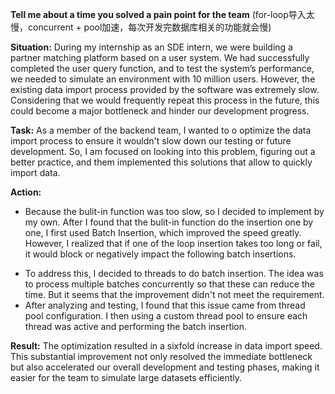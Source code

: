 **Tell me about a time you solved a pain point for the team** (for-loop导入太慢，concurrent + pool加速，每次开发完数据库相关的功能就会慢)

**Situation:**
During my internship as an SDE intern, we were building a partner matching platform based on a user system. We had successfully completed the user query function, and to test the system’s performance, we needed to simulate an environment with 10 million users. However, the existing data import process provided by the software was extremely slow. Considering that we would frequently repeat this process in the future, this could become a major bottleneck and hinder our development progress.

**Task:**
As a member of the backend team, I wanted to o optimize the data import process to ensure it wouldn't slow down our testing or future development. So, I am focused on looking into this problem, figuring out a better practice, and  them implemented this solutions that allow to quickly import data. 

**Action:**

+ Because the bulit-in function was too slow, so I decided to implement by my own. After I found that the bulit-in function do the insertion one by one, I first used Batch Insertion, which improved the speed greatly.
  However, I realized that if one of the loop insertion takes too long or fail, it would block or negatively impact the following batch insertions.

- To address this, I decided to threads to do batch insertion. The idea was to process multiple batches concurrently so that these can reduce the time.
   But it seems that the improvement didn't not meet the requirement.
- After analyzing and testing, I found that this issue came from thread pool configuration. I then using a custom thread pool to ensure each thread was active and performing the batch insertion.

**Result:**
The optimization resulted in a sixfold increase in data import speed. This substantial improvement not only resolved the immediate bottleneck but also accelerated our overall development and testing phases, making it easier for the team to simulate large datasets efficiently.